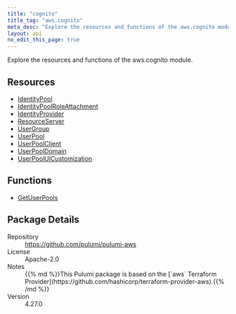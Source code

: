 ```yaml
---
title: "cognito"
title_tag: "aws.cognito"
meta_desc: "Explore the resources and functions of the aws.cognito module."
layout: api
no_edit_this_page: true
---
```


<!-- WARNING: this file was generated by Pulumi Docs Generator. -->
<!-- Do not edit by hand unless you're certain you know what you are doing! -->

Explore the resources and functions of the aws.cognito module.

<h2 id="resources">Resources</h2>
<ul class="api">
    <li><a href="identitypool" title="IdentityPool"><span class="api-symbol api-symbol--resource"></span>IdentityPool</a></li>
    <li><a href="identitypoolroleattachment" title="IdentityPoolRoleAttachment"><span class="api-symbol api-symbol--resource"></span>IdentityPoolRoleAttachment</a></li>
    <li><a href="identityprovider" title="IdentityProvider"><span class="api-symbol api-symbol--resource"></span>IdentityProvider</a></li>
    <li><a href="resourceserver" title="ResourceServer"><span class="api-symbol api-symbol--resource"></span>ResourceServer</a></li>
    <li><a href="usergroup" title="UserGroup"><span class="api-symbol api-symbol--resource"></span>UserGroup</a></li>
    <li><a href="userpool" title="UserPool"><span class="api-symbol api-symbol--resource"></span>UserPool</a></li>
    <li><a href="userpoolclient" title="UserPoolClient"><span class="api-symbol api-symbol--resource"></span>UserPoolClient</a></li>
    <li><a href="userpooldomain" title="UserPoolDomain"><span class="api-symbol api-symbol--resource"></span>UserPoolDomain</a></li>
    <li><a href="userpooluicustomization" title="UserPoolUICustomization"><span class="api-symbol api-symbol--resource"></span>UserPoolUICustomization</a></li>
</ul>

<h2 id="functions">Functions</h2>
<ul class="api">
    <li><a href="getuserpools" title="GetUserPools"><span class="api-symbol api-symbol--function"></span>GetUserPools</a></li>
</ul>

<h2 id="package-details">Package Details</h2>
<dl class="package-details">
	<dt>Repository</dt>
	<dd><a href="https://github.com/pulumi/pulumi-aws">https://github.com/pulumi/pulumi-aws</a></dd>
	<dt>License</dt>
	<dd>Apache-2.0</dd>
	<dt>Notes</dt>
	<dd>{{% md %}}This Pulumi package is based on the [`aws` Terraform Provider](https://github.com/hashicorp/terraform-provider-aws).{{% /md %}}</dd>
	<dt>Version</dt>
	<dd>4.27.0</dd>
</dl>


